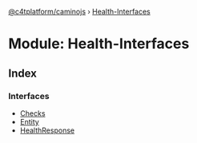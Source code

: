 [@c4tplatform/caminojs](../api.md) › [Health-Interfaces](health_interfaces.md)

# Module: Health-Interfaces

## Index

### Interfaces

* [Checks](../interfaces/health_interfaces.checks.md)
* [Entity](../interfaces/health_interfaces.entity.md)
* [HealthResponse](../interfaces/health_interfaces.healthresponse.md)

